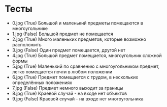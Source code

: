 # Тесты
* 0.jpg (True)
Большой и маленький предметы помещаются в многоугольнике 
* 1.jpg (False)
Большой предмет не помещается
* 2.jpg (True)
Много маленьких предметов, которые возможно расположить
* 3.jpg (False)
Один предмет помещается, другой нет
* 4.jpg (True)
Большой предмет помещается, многоугольник сложной формы
* 5.jpg (True)
Маленький по сравнению с многоугольником предмет, легко помещается почти в любом положении
* 6.jpg (True)
Предмет помещается с трудом, в нескольких определённых положениях
* 7.jpg (False)
Предмет немного выходит за границы
* 8.jpg (True)
Краевой случай - на входе нет объектов
* 9.jpg (False)
Краевой случай - на входе нет многоугольника